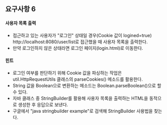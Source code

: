 ## 요구사항 6

#### 사용자 목록 출력

- 접근하고 있는 사용자가 "로그인" 상태일 경우(Cookie 값이 logined=true) http://localhost:8080/user/list로 접근했을 때 사용자 목록을 출력한다.
- 만약 로그인하지 않은 상태라면 로그인 페이지(login.html)로 이동한다.



#### 힌트

- 로그인 여부를 판단하기 위해 Cookie 값을 파싱하는 작업은 util.HttpRequestUtils 클래스의 parseCookies() 메소드를 활용한다.
- String  값을 Boolean으로 변환하는 메소드는 Boolean.parseBoolean()으로 할 수 있다.
- 자바 클래스 중 StringBuilder를 활용해 사용자 목록을 출력하는 HTML을 동적으로 생성한 후 응답으로 보낸다.
- 구글에서 "java stringbuilder example"로 검색해 StringBuilder 사용법을 찾는다.

